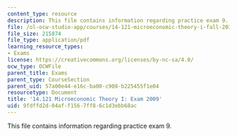 ```yaml
---
content_type: resource
description: This file contains information regarding practice exam 9.
file: /ol-ocw-studio-app/courses/14-121-microeconomic-theory-i-fall-2015/9fdffd2d04aff1567ff86c1d3ebb68ac_MIT14_121F15_pexamf09.pdf
file_size: 215874
file_type: application/pdf
learning_resource_types:
- Exams
license: https://creativecommons.org/licenses/by-nc-sa/4.0/
ocw_type: OCWFile
parent_title: Exams
parent_type: CourseSection
parent_uid: 57a00e44-e16c-ba00-c908-b225455f1e04
resourcetype: Document
title: '14.121 Microeconomic Theory I: Exam 2009'
uid: 9fdffd2d-04af-f156-7ff8-6c1d3ebb68ac
---
```

This file contains information regarding practice exam 9.